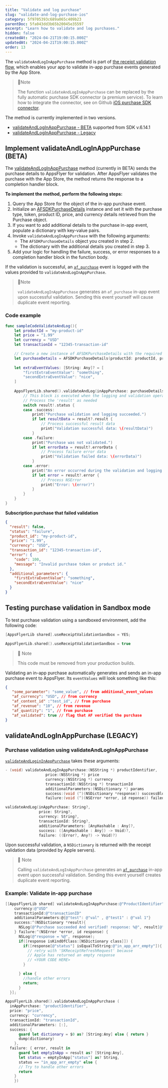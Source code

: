 ```yaml
---
title: "Validate and log purchase"
slug: "validate-and-log-purchase-ios"
category: 5f9705393c689a065c409b23
parentDoc: 5fa043dd3b65b20045e35597
excerpt: "Learn how to validate and log purchases."
hidden: false
createdAt: "2024-04-21T19:00:15.000Z"
updatedAt: "2024-04-21T19:00:15.000Z"
order: 13
---
```


The `validateAndLogInAppPurchase` method is part of [the receipt validation flow](https://support.appsflyer.com/hc/en-us/articles/23699097695249--Closed-Beta-Basic-receipt-validation#appsflyer-subscription-revenue-solution-setup), which enables your app to validate in-app purchase events generated by the App Store.

> 📘Note
> 
> The function `validateAndLogInAppPurchase` can be replaced by the fully automatic purchase SDK connector (a premium service). To learn how to integrate the connector, see on Github [iOS purchase SDK connector](https://github.com/AppsFlyerSDK/appsflyer-apple-purchase-connector).

The method is currently implemented in two versions.

- [validateAndLogInAppPurchase - BETA](#implement-validateandloginapppurchase-beta) supported from SDK v.6.14.1
- [validateAndLogInAppPurchase - Legacy](#validateandloginapppurchase-legacy) 

## Implement validateAndLogInAppPurchase (BETA)

The [validateAndLogInAppPurchase](https://dev.appsflyer.com/hc/docs/ios-sdk-reference-appsflyerlib#validateandloginapppurchase) method (currently in BETA) sends the purchase details to AppsFlyer for validation. After AppsFlyer validates the purchase with the App Store, the method returns the response to a completion handler block.

**To implement the method, perform the following steps:**

1. Query the App Store for the object of the in-app purchase event. 
2. Initialize an [AFSDKPurchaseDetails](https://dev.appsflyer.com/hc/docs/ios-sdk-reference-appsflyerlib#afsdkpurchasedetails) instance and set it with the purchase type, token, product ID, price, and currency details retrieved from the Purchase object.
3. If you want to add additional details to the purchase in-app event, populate a dictionary with key-value pairs.
4. Invoke `validateAndLogInAppPurchase` with the following arguments:
   - The `AFSDKPurchaseDetails` object you created in step 2.
   - The dictionary with the additional details you created in step 3.
5. Add your logic for handling the failure, success, or error responses to a completion handler block in the function body.

If the validation is successful, an [`af_purchase`](https://dev.appsflyer.com/hc/docs/in-app-events-ios#af_purchase) event is logged with the values provided to `validateAndLogInAppPurchase`.

> 📘Note
> 
> `validateAndLogInAppPurchase` generates an `af_purchase` in-app event upon successful validation. Sending this event yourself will cause duplicate event reporting.

### Code example

```swift
func sampleCodeValidateAndLog(){
    let productId = "my-product-id"
    let price = "1.99"
    let currency = "USD"
    let transactionId = "12345-transaction-id"

    // Create a new instance of AFSDKPurchaseDetails with the required information
    let purchaseDetails = AFSDKPurchaseDetails(productId: productId, price: price, currency: currency, transactionId: transactionId)
    
    let extraEventValues: [String: Any]? = [
        "firstExtraEventValue": "something",
        "secondExtraEventValue": "nice",
    ]
    
    AppsFlyerLib.shared().validateAndLog(inAppPurchase: purchaseDetails, extraEventValues: extraEventValues) { result in
        // This block is executed when the logging and validation operation is complete.
        // Process the 'result' as needed
        switch result!.status {
        case .success:
            print("Purchase validation and logging succeeded.")
            if let resultData = result?.result {
                // Process successful result data
                print("Validation successful data: \(resultData)")
            }
        case .failure:
            print("Purchase was not validated.")
            if let errorData = result?.errorData {
                // Process failure error data
                print("Validation failed data: \(errorData)")
            }
        case .error:
            print("An error occurred during the validation and logging operation.")
            if let error = result?.error {
                // Process NSError
                print("Error: \(error)")
            }
        }
    }
}
```

**Subscription purchase that failed validation**

```json
{
  "result": false,
  "status": "failure",
  "product_id": "my-product-id",
  "price": "1.99",
  "currency": "USD",
  "transaction_id": "12345-transaction-id",
  "error": {
    "code": 100,
    "message": "Invalid purchase token or product id."
  },
  "additional_parameters": {
    "firstExtraEventValue": "something",
    "secondExtraEventValue": "nice"
  }
}
```
## Testing purchase validation in Sandbox mode

To test purchase validation using a sandboxed environment, add the following code:

```objectivec
[AppsFlyerLib shared].useReceiptValidationSandbox = YES;
```
```swift
AppsFlyerLib.shared().useReceiptValidationSandbox = true
```

> 📘 Note
> 
> This code must be removed from your production builds.

Validating an in-app purchase automatically generates and sends an in-app purchase event to AppsFlyer. Its `eventValues` will look something like this:

```json
{
   "some_parameter": "some_value", // from additional_event_values
   "af_currency": "USD", // from currency
   "af_content_id" :"test_id", // from purchase
   "af_revenue": "10", // from revenue
   "af_quantity": "1", // from purchase
   "af_validated": true // flag that AF verified the purchase
}
```

## validateAndLogInAppPurchase (LEGACY)

### Purchase validation using validateAndLogInAppPurchase

[`validateAndLoginInAppPurchase`](https://dev.appsflyer.com/hc/docs/ios-sdk-reference-appsflyerlib#validateandloginapppurchase-legacy) takes these arguments:

```objectivec
- (void) validateAndLogInAppPurchase:(NSString *) productIdentifier,
                  price:(NSString *) price
                  currency:(NSString *) currency
                  transactionId:(NSString *) tranactionId
                  additionalParameters:(NSDictionary *) params
                  success:(void (^)(NSDictionary *response)) successBlock
                  failure:(void (^)(NSError *error, id reponse)) failedBlock;
```
```swift
validateAndLog(inAppPurchase: String?,
               price: String?,
               currency: String?,
               transactionId: String?,
               additionalParameters: [AnyHashable : Any]?,
               success: ([AnyHashable : Any]) -> Void)?,
               failure: ((Error?, Any?) -> Void)?)
```

Upon successful validation, a `NSDictionary` is returned with the receipt validation data (provided by Apple servers).

> 📘 Note
> 
> Calling `validateAndLogInAppPurchase` generates an [`af_purchase`](https://dev.appsflyer.com/hc/docs/in-app-events-ios#af_purchase) in-app event upon successful validation. Sending this event yourself creates duplicate event reporting.

### Example: Validate in-app purchase

```objectivec
[[AppsFlyerLib shared] validateAndLogInAppPurchase:@"ProductIdentifier" price:@"price"
    currency:@"USD"
    transactionId:@"transactionID"
    additionalParameters:@{@"test": @"val" , @"test1" : @"val 1"}
    success:^(NSDictionary *result){
      NSLog(@"Purchase succeeded And verified! response: %@", result[@"receipt"]);
    } failure:^(NSError *error, id response) {
      NSLog(@"response = %@", response);
      if([response isKindOfClass:[NSDictionary class]]) {
        if([response[@"status"] isEqualToString:@"in_app_arr_empty"]){
          // retry with 'SKReceiptRefreshRequest' because
          // Apple has returned an empty response
          // <YOUR CODE HERE>
        }

      } else {
        //handle other errors
        return;
      }
  }];
```
```swift
AppsFlyerLib.shared().validateAndLogInAppPurchase (
  inAppPurchase: "productIdentifier",
  price: "price",
  currency: "currency",
  transactionId: "transactionId",
  additionalParameters: [:],
  success: {
      guard let dictionary = $0 as? [String:Any] else { return }
      dump(dictionary)
    }, 
  failure: { error, result in
      guard let emptyInApp = result as? [String:Any],
      let status = emptyInApp["status"] as? String,
      status == "in_app_arr_empty" else {
      // Try to handle other errors
      return
    }     
    })
```
